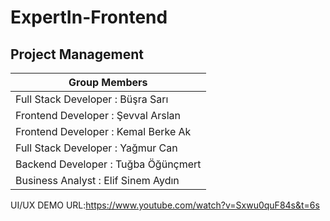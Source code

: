 # ExpertIn-Frontend
## Project Management
|Group Members|
| --- |
|Full Stack Developer : Büşra Sarı |
|Frontend  Developer : Şevval Arslan|
|Frontend Developer   : Kemal Berke Ak|
|Full Stack Developer   : Yağmur Can|
|Backend Developer    : Tuğba Öğünçmert| 
|Business Analyst       : Elif Sinem Aydın |
UI/UX DEMO URL:https://www.youtube.com/watch?v=Sxwu0quF84s&t=6s
